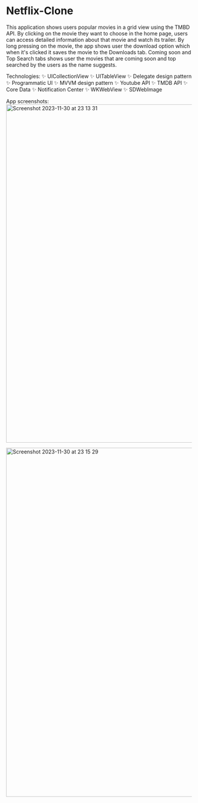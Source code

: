 # Netflix-Clone

This application shows users popular movies in a grid view using the TMBD API. By clicking on the movie they want to choose in the home page, users can access detailed information about that movie and watch its trailer. By long pressing on the movie, the app shows user the download option which when it's clicked it saves the movie to the Downloads tab. Coming soon and Top Search tabs shows user the movies that are coming soon and top searched by the users as the name suggests. 

Technologies:
✨ UICollectionView
✨ UITableView 
✨ Delegate design pattern
✨ Programmatic UI
✨ MVVM design pattern
✨ Youtube API
✨ TMDB API
✨ Core Data
✨ Notification Center
✨ WKWebView
✨ SDWebImage

App screenshots:
<img width="918" alt="Screenshot 2023-11-30 at 23 13 31" src="https://github.com/cerennnnn/Netflix/assets/97634053/8afcf648-5aa9-4adf-8dfc-f2e7fade2e37">


<img width="947" alt="Screenshot 2023-11-30 at 23 15 29" src="https://github.com/cerennnnn/Netflix/assets/97634053/f14b7000-1ba6-4753-940a-74a1ce233bde">
